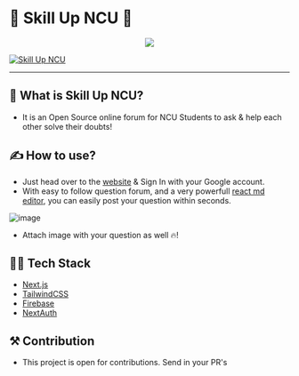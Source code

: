 # 🚀 Skill Up NCU 🚀
<p align="center">
  <a>
    <img src="https://user-images.githubusercontent.com/35108041/152877386-b952aa30-6204-4d59-9a06-5a3321cee20b.png" />
  </a>
</p>

[![Skill Up NCU](https://img.shields.io/badge/Skill%20Up-NCU-%23FC8084)](https://skillup-ncu.vercel.app/)

---

## 📝 What is Skill Up NCU?
* It is an Open Source online forum for NCU Students to ask & help each other solve their doubts!

## ✍ How to use?
* Just head over to the [website](https://skillup-ncu.vercel.app/) & Sign In with your Google account.
* With easy to follow question forum, and a very powerfull [react md editor](https://github.com/uiwjs/react-md-editor), you can easily post your question within seconds.

![image](https://user-images.githubusercontent.com/35108041/152880550-34ead798-7970-4cb2-be92-cf5ffbe17a7a.png)
* Attach image with your question as well 🔥!

## 👨‍💻 Tech Stack
* [Next.js](https://nextjs.org/)
* [TailwindCSS](https://tailwindcss.com/)
* [Firebase](https://firebase.google.com/)
* [NextAuth](https://next-auth.js.org/)

## ⚒ Contribution
* This project is open for contributions. Send in your PR's

